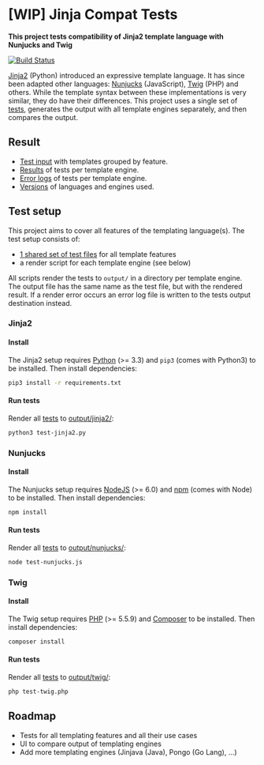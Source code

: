 # [WIP] Jinja Compat Tests

**This project tests compatibility of Jinja2 template language with Nunjucks and Twig**

[![Build Status](https://travis-ci.org/jbmoelker/jinja-compat-tests.svg)](https://travis-ci.org/jbmoelker/jinja-compat-tests)

[Jinja2](http://jinja.pocoo.org/) (Python) introduced an expressive template language. It has since been adapted other languages: [Nunjucks](https://mozilla.github.io/nunjucks/) (JavaScript), [Twig](http://twig.sensiolabs.org/) (PHP) and others. While the template syntax between these implementations is very similar, they do have their differences. This project uses a single set of [tests](tests/), generates the output with all template engines separately, and then compares the output.


## Result

* [Test input](https://jbmoelker.github.io/jinja-compat-tests/api/tests.json) with templates grouped by feature.
* [Results](https://jbmoelker.github.io/jinja-compat-tests/api/results.json) of tests per template engine.
* [Error logs](https://jbmoelker.github.io/jinja-compat-tests/api/errors.json) of tests per template engine.
* [Versions](https://jbmoelker.github.io/jinja-compat-tests/api/versions.json) of languages and engines used.


## Test setup

This project aims to cover all features of the templating language(s). The test setup consists of:

* [1 shared set of test files](tests) for all template features
* a render script for each template engine (see below)

All scripts render the tests to `output/` in a directory per template engine. The output file has the same name as the test file, but with the rendered result. If a render error occurs an error log file is written to the tests output destination instead.


### Jinja2

#### Install

The Jinja2 setup requires [Python](https://www.python.org/) (>= 3.3) and `pip3` (comes with Python3) to be installed. Then install dependencies:

```bash
pip3 install -r requirements.txt
```

#### Run tests

Render all [tests](tests/) to [output/jinja2/](output/jinja2/):

```bash
python3 test-jinja2.py
```


### Nunjucks

#### Install

The Nunjucks setup requires [NodeJS](https://nodejs.org/en/) (>= 6.0) and [npm](https://www.npmjs.com/) (comes with Node) to be installed. Then install dependencies:

```bash
npm install
```

#### Run tests

Render all [tests](tests/) to [output/nunjucks/](output/nunjucks/):

```bash
node test-nunjucks.js
```


### Twig

#### Install

The Twig setup requires [PHP](https://secure.php.net/) (>= 5.5.9) and [Composer](https://getcomposer.org/) to be installed. Then install dependencies:

```bash
composer install
```

#### Run tests

Render all [tests](tests/) to [output/twig/](output/twig/):

```bash
php test-twig.php
```

## Roadmap

* Tests for all templating features and all their use cases
* UI to compare output of templating engines
* Add more templating engines (Jinjava (Java), Pongo (Go Lang), ...)